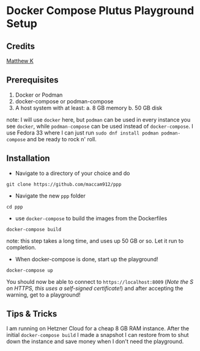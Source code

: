 # Docker Compose Plutus Playground Setup

## Credits

[Matthew K](https://github.com/maccam912)

## Prerequisites

1. Docker or Podman
2. docker-compose or podman-compose
3. A host system with at least:
  a. 8 GB memory
  b. 50 GB disk

note: I will use `docker` here, but `podman` can be used in every instance you see `docker`, while `podman-compose` can be used instead of `docker-compose`.
I use Fedora 33 where I can just run `sudo dnf install podman podman-compose` and be ready to rock n' roll.

## Installation

* Navigate to a directory of your choice and do

```ssh
git clone https://github.com/maccam912/ppp
```

* Navigate the new `ppp` folder

```ssh
cd ppp
```

* use `docker-compose` to build the images from the Dockerfiles

```ssh
docker-compose build
```

note: this step takes a long time, and uses up 50 GB or so. Let it run to completion.

* When docker-compose is done, start up the playground!

```ssh
docker-compose up
```

You should now be able to connect to `https://localhost:8009` (_Note the S on HTTPS, this uses a self-signed certificate!_) and after accepting the warning, get to a playground!


## Tips & Tricks

I am running on Hetzner Cloud for a cheap 8 GB RAM instance. After the initial `docker-compose build` I made a snapshot I can restore from to shut down the instance and save money when I don't need the playground.
